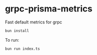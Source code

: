 # grpc-prisma-metrics

Fast default metrics for grpc

```bash
bun install
```

To run:

```bash
bun run index.ts
```

